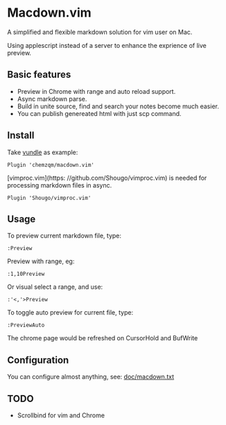 # Macdown.vim

A simplified and flexible markdown solution for vim user on Mac.

Using applescript instead of a server to enhance the exprience of live preview.

## Basic features

* Preview in Chrome with range and auto reload support.
* Async markdown parse.
* Build in unite source, find and search your notes become much easier.
* You can publish genereated html with just scp command.

## Install

Take [vundle](https://github.com/VundleVim/Vundle.vim) as example:

    Plugin 'chemzqm/macdown.vim'

[vimproc.vim](https: //github.com/Shougo/vimproc.vim) is needed for processing
  markdown files in async.

    Plugin 'Shougo/vimproc.vim'

## Usage

To preview current markdown file, type:

    :Preview

Preview with range, eg:

    :1,10Preview

Or visual select a range, and use:

    :'<,'>Preview

To toggle auto preview for current file, type:

    :PreviewAuto

The chrome page would be refreshed on CursorHold and BufWrite

## Configuration

You can configure almost anything, see:
[doc/macdown.txt](https://github.com/chemzqm/macdown.vim/blob/master/doc/macdown.txt)


## TODO

* Scrollbind for vim and Chrome
